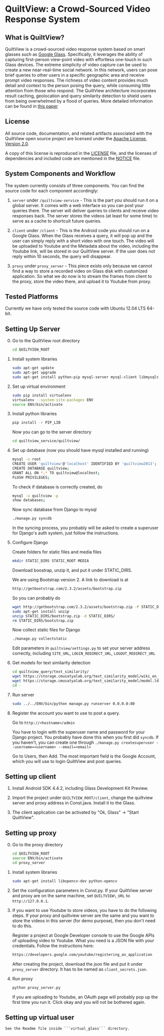 # QuiltView: a Crowd-Sourced Video Response System

## What is QuiltView?

QuiltView is a crowd-sourced video response system based on smart glasses such as [Google Glass](http://www.google.com/glass). Specifically, it leverages the ability of capturing first-person view-point video with effortless one-touch in such Glass devices. The extreme simplicity of video capture can be used to create a new near-real-time social network. In this network, users can pose brief queries to other users in a specific geographic area and receive prompt video responses. The richness of video content provides much detail and context to the person posing the query, while consuming little attention from those who respond. The QuiltView architecture incorporates result caching, geolocation and query similarity detection to shield users from being overwhelmed by a flood of queries. More detailed information can be found in [this paper](http://www.cs.cmu.edu/~zhuoc/papers/quiltview_HotMobile2014.pdf)

## License

All source code, documentation, and related artifacts associated with the
QuiltView open source project are licensed under the [Apache License, Version
2.0](http://www.apache.org/licenses/LICENSE-2.0.html).

A copy of this license is reproduced in the [LICENSE](LICENSE) file, and the
licenses of dependencies and included code are mentioned in the
[NOTICE](NOTICE) file.

## System Components and Workflow

The system currently consists of three components. You can find the source code for each component accordingly:

1. `server` under `/quiltview-service` - This is the part you should run it on a global server. It comes with a web interface so you can post your queries there. The server will deliver queries to clients and receive video responses back. The server stores the videos (at least for some time) to serve as a cache to shortcuit future queries.

2. `client` under `/client` - This is the Android code you should run on a Google Glass. When the Glass receives a query, it will pop up and the user can simply reply with a short video with one touch. The video will be uploaded to Youtube and the Metadata about the video, including the Youtube link, will be stored in our QuiltView server. If the user does not reply within 10 seconds, the query will disappear.

3. `proxy` under `proxy_server` - This piece exists only because we cannot find a way to store a recorded video on Glass disk with customized application. So what we do now is to stream the frames from client to the proxy, store the video there, and upload it to Youtube from proxy.

## Tested Platforms
Currently we have only tested the source code with Ubuntu 12.04 LTS 64-bit.

## Setting Up Server

0. Go to the QuiltView root directory

    ```bash
    cd QUILTVIEW_ROOT
    ```

1. Install system libraries

    ```bash
    sudo apt-get update
    sudo apt-get upgrade
    sudo apt-get install python-pip mysql-server mysql-client libmysqlclient-dev python-dev python-gflags libblas-dev libatlas-dev liblapack-dev python-numpy python-scipy gfortran libevent-dev
    ```

2. Set up virtual environment
    
    ```bash
    sudo pip install virtualenv
    virtualenv --system-site-packages ENV
    source ENV/bin/activate
    ```

3. Install python libraries

    ```bash
    pip install -r PIP_LIB
    ```

    Now you can go to the server directory

    ```bash
    cd quiltview_service/quiltview/
    ```

4. Set up database (now you should have mysql installed and running)

    ```bash
    mysql -u root
    CREATE USER 'quiltview'@'localhost' IDENTIFIED BY 'quiltview2013';
    CREATE DATABASE quiltview;
    GRANT ALL ON *.* TO quiltview@localhost;
    FLUSH PRIVILEGES;
    ```

    To check if database is correctly created, do

    ```bash
    mysql -u quiltview -p
    show databases;
    ```

    Now sync database from Django to mysql

    ```bash
    ./manage.py syncdb
    ```

    In the syncing process, you probably will be asked to create a superuser for Django's auth system, just follow the instructions.

5. Configure Django

    Create folders for static files and media files

    ```bash
    mkdir STATIC_DIRS STATIC_ROOT MEDIA
    ```

    Download boostrap, unzip it, and put it under STATIC_DIRS. 

    We are using Bootstrap version 2. A link to download is at

    ```bash
    http://getbootstrap.com/2.3.2/assets/bootstrap.zip
    ```

    So you can probably do

    ```bash
    wget http://getbootstrap.com/2.3.2/assets/bootstrap.zip -P STATIC_DIRS/
    sudo apt-get install unzip
    unzip STATIC_DIRS/bootstrap.zip -d STATIC_DIRS/
    rm STATIC_DIRS/bootstrap.zip
    ```

    Now collect static files for Django

    ```bash
    ./manage.py collectstatic
    ```

    Edit parameters in ```quiltview/settings.py``` to set your server address correctly, including ```SITE_URL```, ```LOGIN_REDIRECT_URL```, ```LOGOUT_REDIRECT_URL```

6. Get models for text similarity detection

    ```bash
    cd quiltview_query/text_similarity/
    wget https://storage.cmusatyalab.org/text_similarity_model/wiki_en_wordids.txt
    wget https://storage.cmusatyalab.org/text_similarity_model/model.lda
    cd -
    ```

7. Run server

    ```bash
    sudo ../../ENV/bin/python manage.py runserver 0.0.0.0:80
    ```

8. Register the account you want to use to post a query. 

    Go to ```http://<hostname>/admin```

    You have to login with the superuser name and password for your Django project. You probably have done this when you first did ```syncdb```. If you haven't, you can create one through ```./manage.py createsuperuser --username=<username> --email=<email>```

    Go to Users, then Add. The most important field is the Google Account, which you will use to login QuiltView and post queries.

## Setting up client

1. Install Android SDK 4.4.2, including Glass Development Kit Preview. 

2. Import the project under `QUILTVIEW_ROOT/client`, change the quiltview server and proxy address in Const.java. Install it to the Glass. 

3. The client application can be activated by "Ok, Glass" -> "Start QuiltView".

## Setting up proxy

0. Go to the proxy directory

    ```bash
    cd QUILTVIEW_ROOT
    source ENV/bin/activate
    cd proxy_server
    ```

1. Install system libraries

    ```bash
    sudo apt-get install libopencv-dev python-opencv
    ```

1. Set the configuration parameters in Const.py. If your QuiltView server and proxy are on the same machine, set ```QUILTVIEW\_URL``` to ```http://127.0.0.1```.

2. If you want to use Youtube to store videos, you have to do the following steps. If your proxy and quiltview server are the same and you want to store the videos in this server (for demo purpose), then you don't need to do this.

    Register a project at Google Developer console to use the Google APIs of uploading video to Youtube. What you need is a JSON file with your credentials. Follow the instructions here:

    ```bash
    https://developers.google.com/youtube/registering_an_application
    ```

    After creating the project, download the json file and put it under ```proxy_server``` directory. It has to be named as ```client_secrets.json```.

3. Run proxy

    ```bash
    python proxy_server.py
    ```

    If you are uploading to Youtube, an OAuth page will probably pop up the first time you run it. Click okay and you will not be bothered again.

## Setting up virtual user

    See the Readme file inside ```virtual_glass``` directory.
